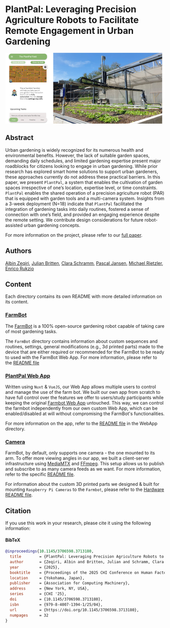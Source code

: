# PlantPal: Leveraging Precision Agriculture Robots to Facilitate Remote Engagement in Urban Gardening

![Teaser](./Camera/Images/ProjectTeaser.png)

## Abstract
Urban gardening is widely recognized for its numerous health and environmental benefits. However, the lack of suitable
garden spaces, demanding daily schedules, and limited gardening expertise present major roadblocks for citizens looking
to engage in urban gardening. While prior research has explored smart home solutions to support urban gardeners, these
approaches currently do not address these practical barriers. In this paper, we present `PlantPal`, a system that enables the
cultivation of garden spaces irrespective of one’s location, expertise level, or time constraints. `PlantPal` enables the shared
operation of a precision agriculture robot (PAR) that is equipped with garden tools and a multi-camera system. Insights from
a 3-week deployment (N=18) indicate that `PlantPal` facilitated the integration of gardening tasks into daily routines, fostered a
sense of connection with one’s field, and provided an engaging experience despite the remote setting. We contribute design
considerations for future robot-assisted urban gardening concepts.


For more information on the project, please refer to our [full paper](https://doi.org/10.1145/3706598.3713180). 

## Authors
[Albin Zeqiri](mailto:albin.zeqiri@uni-ulm.de), [Julian Britten](mailto:julian.britten@uni-ulm.de), [Clara Schramm](clara.schramm@uni-ulm.de), [Pascal Jansen](mailto:pascal.jansen@uni-ulm.de), [Michael Rietzler](michael.rietzler@uni-ulm.de), [Enrico Rukzio](enrico.rukzio@uni-ulm.de)


## Content
Each directory contains its own README with more detailed information on its content.


### [FarmBot](./FarmBot/README.md)
The [FarmBot](https://farm.bot/) is a 100% open-source gardening robot capable of taking care of most gardening tasks.

The `FarmBot` directory contains information about custom sequences and routines, settings, general modifications (e.g., 3d printed parts) made to the device that are either required or recommended for the FarmBot to be ready to used with the FarmBot Web App. For more information, please refer to the [README file](./FarmBot/README.md)


### [PlantPal Web App](./WebApp/README.md)
Written using `Nuxt` & `VueJS`, our Web App allows multiple users to control and manage the use of the farm bot. We built our own app from scratch to have full control over the features we offer to users/study participants while keeping the original [Farmbot Web App](https://my.farm.bot) untouched.
This way, we can control the farmbot independently from our own custom Web App, which can be enabled/disabled at will without compromising the FarmBot's functionalities.

For more information on the app, refer to the [README file](./WebApp/README.md) in the WebApp directory.

### [Camera](./Camera/README.md)
FarmBot, by default, only supports one camera - the one mounted to its arm.
To offer more viewing angles in our app, we built a client-server infrastructure using [MediaMTX](https://github.com/bluenviron/mediamtx) and [FFmpeg](https://www.ffmpeg.org/). This setup allows us to publish and subscribe to as many camera feeds as we want. For more information, refer to the specific [README file](./Camera/README.md).

For information about the custom 3D printed parts we designed & built for mounting `Raspberry Pi Cameras` to the `Farmbot`, please refer to the [Hardware README file](./Camera/Hardware.md).

## Citation

If you use this work in your research, please cite it using the following information:

#### BibTeX
```bibtex
@inproceedings{10.1145/3706598.3713180,
  title        = {PlantPal: Leveraging Precision Agriculture Robots to Facilitate Remote Engagement in Urban Gardening},
  author       = {Zeqiri, Albin and Britten, Julian and Schramm, Clara and Jansen, Pascal and Rietzler, Michael and Rukzio, Enrico},
  year         = {2025},
  booktitle    = {Proceedings of the 2025 CHI Conference on Human Factors in Computing Systems},
  location     = {Yokohama, Japan},
  publisher    = {Association for Computing Machinery},
  address      = {New York, NY, USA},
  series       = {CHI '25},
  doi          = {10.1145/3706598.3713180},
  isbn         = {979-8-4007-1394-1/25/04},
  url          = {https://doi.org/10.1145/3706598.3713180},
  numpages     = 32
}
```
